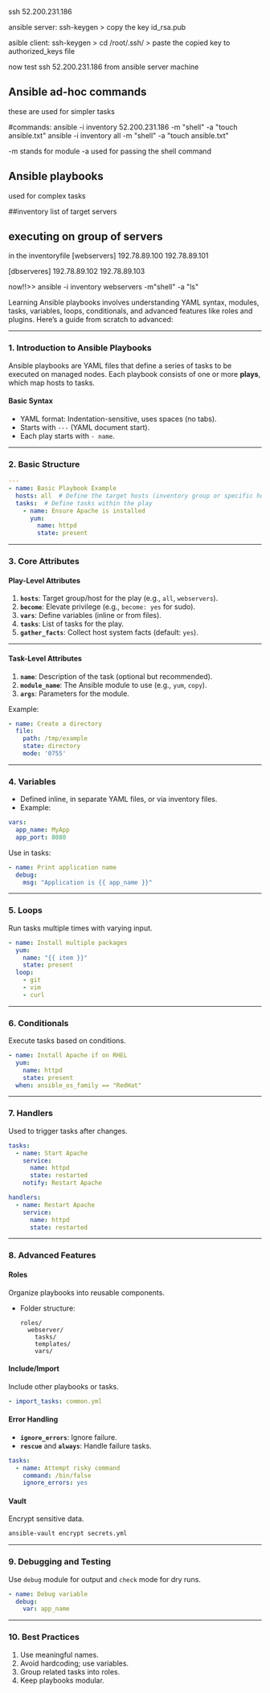 ssh 52.200.231.186 

ansible server:
ssh-keygen > copy the key id_rsa.pub

asible client:
ssh-keygen > cd /root/.ssh/ > paste the copied key to authorized_keys file

now test ssh 52.200.231.186 from ansible server machine

## Ansible ad-hoc commands
these are used for simpler tasks

#commands:
ansible -i inventory 52.200.231.186 -m "shell" -a "touch ansible.txt"
ansible -i inventory all -m "shell" -a "touch ansible.txt"

-m stands for module
-a used for passing the shell command


## Ansible playbooks
used for complex tasks

##inventory
list of target servers

## executing on group of servers
in the inventoryfile
[webservers]
192.78.89.100
192.78.89.101

[dbserveres]
192.78.89.102
192.78.89.103

now!!>> ansible -i inventory webservers -m"shell" -a "ls"

Learning Ansible playbooks involves understanding YAML syntax, modules, tasks, variables, loops, conditionals, and advanced features like roles and plugins. Here’s a guide from scratch to advanced:

---

### **1. Introduction to Ansible Playbooks**
Ansible playbooks are YAML files that define a series of tasks to be executed on managed nodes. Each playbook consists of one or more **plays**, which map hosts to tasks.

#### **Basic Syntax**
- YAML format: Indentation-sensitive, uses spaces (no tabs).
- Starts with `---` (YAML document start).
- Each play starts with `- name`.

---

### **2. Basic Structure**
```yaml
---
- name: Basic Playbook Example
  hosts: all  # Define the target hosts (inventory group or specific hosts)
  tasks:  # Define tasks within the play
    - name: Ensure Apache is installed
      yum:
        name: httpd
        state: present
```

---

### **3. Core Attributes**
#### **Play-Level Attributes**
1. **`hosts`**: Target group/host for the play (e.g., `all`, `webservers`).
2. **`become`**: Elevate privilege (e.g., `become: yes` for sudo).
3. **`vars`**: Define variables (inline or from files).
4. **`tasks`**: List of tasks for the play.
5. **`gather_facts`**: Collect host system facts (default: `yes`).

---

#### **Task-Level Attributes**
1. **`name`**: Description of the task (optional but recommended).
2. **`module_name`**: The Ansible module to use (e.g., `yum`, `copy`).
3. **`args`**: Parameters for the module.

Example:
```yaml
- name: Create a directory
  file:
    path: /tmp/example
    state: directory
    mode: '0755'
```

---

### **4. Variables**
- Defined inline, in separate YAML files, or via inventory files.
- Example:
```yaml
vars:
  app_name: MyApp
  app_port: 8080
```

Use in tasks:
```yaml
- name: Print application name
  debug:
    msg: "Application is {{ app_name }}"
```

---

### **5. Loops**
Run tasks multiple times with varying input.
```yaml
- name: Install multiple packages
  yum:
    name: "{{ item }}"
    state: present
  loop:
    - git
    - vim
    - curl
```

---

### **6. Conditionals**
Execute tasks based on conditions.
```yaml
- name: Install Apache if on RHEL
  yum:
    name: httpd
    state: present
  when: ansible_os_family == "RedHat"
```

---

### **7. Handlers**
Used to trigger tasks after changes.
```yaml
tasks:
  - name: Start Apache
    service:
      name: httpd
      state: restarted
    notify: Restart Apache

handlers:
  - name: Restart Apache
    service:
      name: httpd
      state: restarted
```

---

### **8. Advanced Features**
#### **Roles**
Organize playbooks into reusable components.
- Folder structure:
  ```
  roles/
    webserver/
      tasks/
      templates/
      vars/
  ```

#### **Include/Import**
Include other playbooks or tasks.
```yaml
- import_tasks: common.yml
```

#### **Error Handling**
- **`ignore_errors`**: Ignore failure.
- **`rescue`** and **`always`**: Handle failure tasks.
```yaml
tasks:
  - name: Attempt risky command
    command: /bin/false
    ignore_errors: yes
```

#### **Vault**
Encrypt sensitive data.
```bash
ansible-vault encrypt secrets.yml
```

---

### **9. Debugging and Testing**
Use `debug` module for output and `check` mode for dry runs.
```yaml
- name: Debug variable
  debug:
    var: app_name
```

---

### **10. Best Practices**
1. Use meaningful names.
2. Avoid hardcoding; use variables.
3. Group related tasks into roles.
4. Keep playbooks modular.

